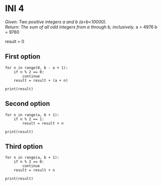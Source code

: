 # INI 4
_Given: Two positive integers a and b (a<b<10000).  
Return: The sum of all odd integers from a through b, inclusively._
a = 4976
b = 9760

result = 0


## First option
```
for n in range(0, b - a + 1):
    if n % 2 == 0:
        continue
    result = result + (a + n)
    
print(result)
```

## Second option
```
for n in range(a, b + 1):
    if n % 2 == 1:
        result = result + n
    
print(result)
```

## Third option
```
for n in range(a, b + 1):
    if n % 2 == 0:
        continue
    result = result + n
    
print(result)
```
